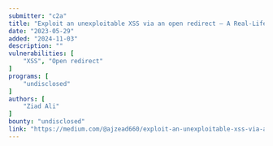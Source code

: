 ```yaml
---
submitter: "c2a"
title: "Exploit an unexploitable XSS via an open redirect — A Real-Life Scenario from a Hacker’s Mindset"
date: "2023-05-29"
added: "2024-11-03"
description: ""
vulnerabilities: [
    "XSS", "Open redirect"
]
programs: [
    "undisclosed"
]
authors: [
    "Ziad Ali"
]
bounty: "undisclosed"
link: "https://medium.com/@ajzead660/exploit-an-unexploitable-xss-via-an-open-redirect-a-real-life-scenario-from-a-hackers-mindset-32b71041c5fe"
---
```




